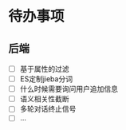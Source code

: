 # 待办事项
## 后端
- [ ] 基于属性的过滤
- [ ] ES定制jieba分词
- [ ] 什么时候需要询问用户追加信息
- [ ] 语义相关性截断
- [ ] 多轮对话终止信号
- [ ] ...